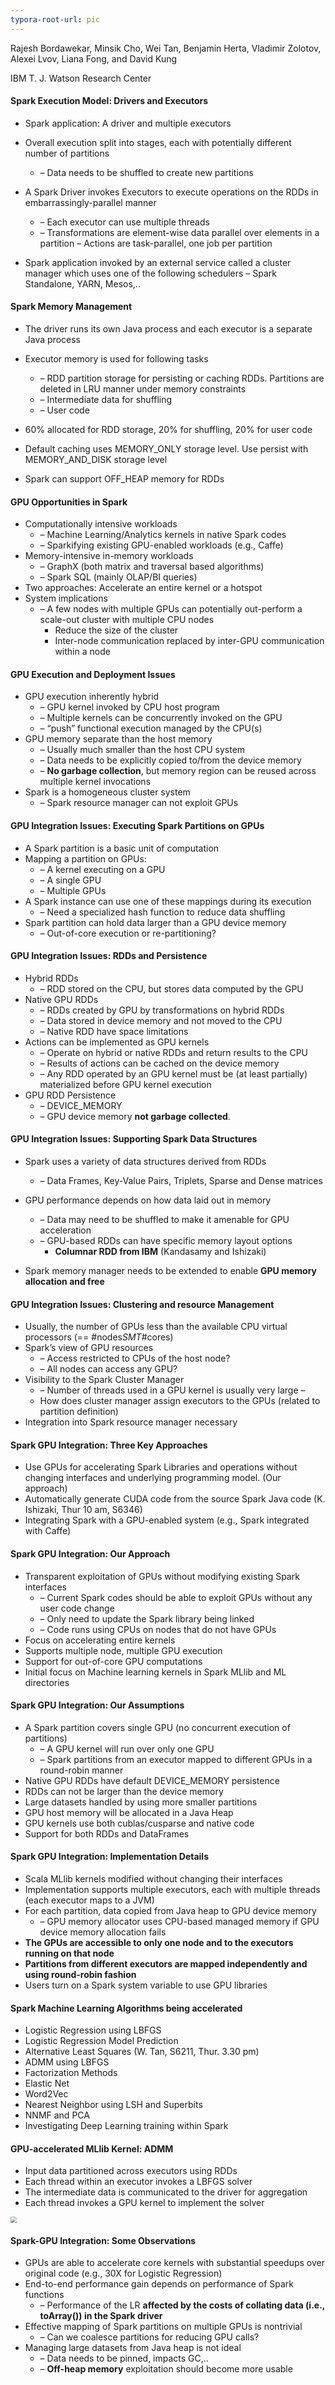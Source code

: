 ```yaml
---
typora-root-url: pic
---
```


Rajesh Bordawekar, Minsik Cho, Wei Tan, Benjamin Herta, Vladimir Zolotov, Alexei Lvov, Liana Fong, and David Kung 

IBM T. J. Watson Research Center



#### Spark Execution Model: Drivers and Executors 

* Spark application: A driver and multiple executors 

* Overall execution split into stages, each with potentially different number of partitions 
  * – Data needs to be shuffled to create new partitions 

* A Spark Driver invokes Executors to execute operations on the RDDs in embarrassingly-parallel manner 
  * – Each executor can use multiple threads 
  * – Transformations are element-wise data parallel over elements in a partition – Actions are task-parallel, one job per partition 

* Spark application invoked by an external service called a cluster manager which uses one of the following schedulers – Spark Standalone, YARN, Mesos,..

#### Spark Memory Management 

* The driver runs its own Java process and each executor is a separate Java process
* Executor memory is used for following tasks 
  * – RDD partition storage for persisting or caching RDDs. Partitions are deleted in LRU manner under memory constraints 
  * – Intermediate data for shuffling 
  * – User code 

* 60% allocated for RDD storage, 20% for shuffling, 20% for user code 
* Default caching uses MEMORY_ONLY storage level. Use persist with MEMORY_AND_DISK storage level 
* Spark can support OFF_HEAP memory for RDDs

#### GPU Opportunities in Spark 

* Computationally intensive workloads 
  * – Machine Learning/Analytics kernels in native Spark codes 
  * – Sparkifying existing GPU-enabled workloads (e.g., Caffe) 
* Memory-intensive in-memory workloads 
  * – GraphX (both matrix and traversal based algorithms) 
  * – Spark SQL (mainly OLAP/BI queries) 
* Two approaches: Accelerate an entire kernel or a hotspot
* System implications 
  * – A few nodes with multiple GPUs can potentially out-perform a scale-out cluster with multiple CPU nodes 
    * Reduce the size of the cluster 
    * Inter-node communication replaced by inter-GPU communication within a node

#### GPU Execution and Deployment Issues 

* GPU execution inherently hybrid 
  * – GPU kernel invoked by CPU host program 
  * – Multiple kernels can be concurrently invoked on the GPU 
  * – “push” functional execution managed by the CPU(s) 
* GPU memory separate than the host memory 
  * – Usually much smaller than the host CPU system 
  * – Data needs to be explicitly copied to/from the device memory 
  * – **No garbage collection**, but memory region can be reused across multiple kernel invocations 
* Spark is a homogeneous cluster system 
  * – Spark resource manager can not exploit GPUs

#### GPU Integration Issues: Executing Spark Partitions on GPUs

* A Spark partition is a basic unit of computation
* Mapping a partition on GPUs: 
  * – A kernel executing on a GPU 
  * – A single GPU 
  * – Multiple GPUs 
* A Spark instance can use one of these mappings during its execution 
  * – Need a specialized hash function to reduce data shuffling 
* Spark partition can hold data larger than a GPU device memory 
  * – Out-of-core execution or re-partitioning?

#### GPU Integration Issues: RDDs and Persistence

* Hybrid RDDs 
  * – RDD stored on the CPU, but stores data computed by the GPU
* Native GPU RDDs 
  * – RDDs created by GPU by transformations on hybrid RDDs 
  * – Data stored in device memory and not moved to the CPU 
  * – Native RDD have space limitations 
* Actions can be implemented as GPU kernels 
  * – Operate on hybrid or native RDDs and return results to the CPU 
  * – Results of actions can be cached on the device memory 
  * – Any RDD operated by an GPU kernel must be (at least partially) materialized before GPU kernel execution
* GPU RDD Persistence 
  * – DEVICE_MEMORY 
  * – GPU device memory **not garbage collected**.

#### GPU Integration Issues: Supporting Spark Data Structures

* Spark uses a variety of data structures derived from RDDs 
  * – Data Frames, Key-Value Pairs, Triplets, Sparse and Dense matrices 

* GPU performance depends on how data laid out in memory 
  * – Data may need to be shuffled to make it amenable for GPU acceleration 
  * – GPU-based RDDs can have specific memory layout options 
    * **Columnar RDD from IBM** (Kandasamy and Ishizaki) 
* Spark memory manager needs to be extended to enable **GPU memory allocation and free**

#### GPU Integration Issues: Clustering and resource Management 

* Usually, the number of GPUs less than the available CPU virtual processors (== #nodes*SMT*#cores) 
* Spark’s view of GPU resources 
  * – Access restricted to CPUs of the host node? 
  * – All nodes can access any GPU? 
* Visibility to the Spark Cluster Manager 
  * – Number of threads used in a GPU kernel is usually very large – 
  * How does cluster manager assign executors to the GPUs (related to partition definition) 
* Integration into Spark resource manager necessary

#### Spark GPU Integration: Three Key Approaches

* Use GPUs for accelerating Spark Libraries and operations without changing interfaces and underlying programming model. (Our approach) 
* Automatically generate CUDA code from the source Spark Java code (K. Ishizaki, Thur 10 am, S6346) 
* Integrating Spark with a GPU-enabled system (e.g., Spark integrated with Caffe) 

#### Spark GPU Integration: Our Approach

* Transparent exploitation of GPUs without modifying existing Spark interfaces 
  * – Current Spark codes should be able to exploit GPUs without any user code change 
  * – Only need to update the Spark library being linked 
  * – Code runs using CPUs on nodes that do not have GPUs 
* Focus on accelerating entire kernels 
* Supports multiple node, multiple GPU execution 
* Support for out-of-core GPU computations 
* Initial focus on Machine learning kernels in Spark MLlib and ML directories

#### Spark GPU Integration: Our Assumptions

* A Spark partition covers single GPU (no concurrent execution of partitions) 
  * – A GPU kernel will run over only one GPU 
  * – Spark partitions from an executor mapped to different GPUs in a round-robin manner 
* Native GPU RDDs have default DEVICE_MEMORY persistence 
* RDDs can not be larger than the device memory 
* Large datasets handled by using more smaller partitions 
* GPU host memory will be allocated in a Java Heap 
* GPU kernels use both cublas/cusparse and native code 
* Support for both RDDs and DataFrames

#### Spark GPU Integration: Implementation Details

* Scala MLlib kernels modified without changing their interfaces
* Implementation supports multiple executors, each with multiple threads (each executor maps to a JVM) 
* For each partition, data copied from Java heap to GPU device memory 
  * – GPU memory allocator uses CPU-based managed memory if GPU device memory allocation fails
* **The GPUs are accessible to only one node and to the executors running on that node**
* **Partitions from different executors are mapped independently and using round-robin fashion**
* Users turn on a Spark system variable to use GPU libraries

#### Spark Machine Learning Algorithms being accelerated

* Logistic Regression using LBFGS 
* Logistic Regression Model Prediction
* Alternative Least Squares (W. Tan, S6211, Thur. 3.30 pm)
* ADMM using LBFGS 
* Factorization Methods 
* Elastic Net 
* Word2Vec 
* Nearest Neighbor using LSH and Superbits 
* NNMF and PCA 
* Investigating Deep Learning training within Spark

#### GPU-accelerated MLlib Kernel: ADMM

* Input data partitioned across executors using RDDs
* Each thread within an executor invokes a LBFGS solver 
* The intermediate data is communicated to the driver for aggregation
* Each thread invokes a GPU kernel to implement the solver

<img src="/ibm-spark-on-gpu.png" style="zoom:60%;" />

#### Spark-GPU Integration: Some Observations

* GPUs are able to accelerate core kernels with substantial speedups over original code (e.g., 30X for Logistic Regression) 
* End-to-end performance gain depends on performance of Spark functions 
  * – Performance of the LR **affected by the costs of collating data (i.e., toArray()) in the Spark driver** 
* Effective mapping of Spark partitions on multiple GPUs is nontrivial 
  * – Can we coalesce partitions for reducing GPU calls? 
* Managing large datasets from Java heap is not ideal 
  * – Data needs to be pinned, impacts GC,.. 
  * – **Off-heap memory** exploitation should become more usable